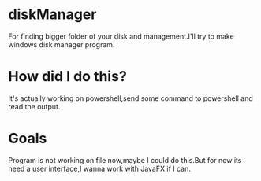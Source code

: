 # diskManager
 For finding bigger folder of your disk and management.I'll try to make windows disk manager program.
 
 # How did I do this?
 It's actually working on powershell,send some command to powershell and read the output.
# Goals
Program is not working on file now,maybe I could do this.But for now its need a user interface,I wanna work with JavaFX if I can.
